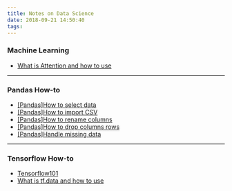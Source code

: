 ```yaml
---
title: Notes on Data Science
date: 2018-09-21 14:50:40
tags:
---
```


### Machine Learning

* [What is Attention and how to use](/Machine-Learning/What-is-Attention-and-how-to-use/)

--------

### Pandas How-to

* [[Pandas]How to select data](/pandas/Pandas-How-to-select-data/)
* [[Pandas]How to import CSV](/pandas/Pandas-How-to-import-CSV/)
* [[Pandas]How to rename columns](/pandas/Pandas-How-to-rename-columns/)
* [[Pandas]How to drop columns rows](/pandas/Pandas-How-to-drop-columns-rows/)
* [[Pandas]Handle missing data](/pandas/Pandas-Handle-missing-data/)

---

### Tensorflow How-to

* [Tensorflow101](/tensorflow/Tensorflow101/)
* [What is tf.data and how to use](/tensorflow/What-is-tf-data-and-how-to-use/)

